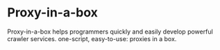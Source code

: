 # Proxy-in-a-box
Proxy-in-a-box helps programmers quickly and easily develop powerful crawler services. one-script, easy-to-use: proxies in a box.
